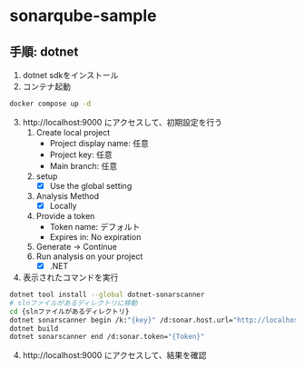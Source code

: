 # sonarqube-sample

## 手順: dotnet

1. dotnet sdkをインストール
2. コンテナ起動
```bash
docker compose up -d
```
3. http://localhost:9000 にアクセスして、初期設定を行う
   1. Create local project
      - Project display name: 任意
      - Project key: 任意
      - Main branch: 任意
   2. setup
      - [x] Use the global setting
   3. Analysis Method
      - [x] Locally
   4. Provide a token
      - Token name: デフォルト
      - Expires in: No expiration
   5. Generate -> Continue
   6. Run analysis on your project
      - [x] .NET
4. 表示されたコマンドを実行

```bash
dotnet tool install --global dotnet-sonarscanner
# slnファイルがあるディレクトリに移動
cd {slnファイルがあるディレクトリ}
dotnet sonarscanner begin /k:"{key}" /d:sonar.host.url="http://localhost:9000"  /d:sonar.token="{Token}"
dotnet build
dotnet sonarscanner end /d:sonar.token="{Token}"
```
4. http://localhost:9000 にアクセスして、結果を確認


